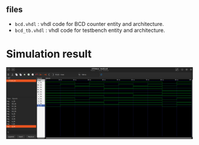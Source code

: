 ## files

- `bcd.vhdl` : vhdl code for BCD counter entity and architecture.
- `bcd_tb.vhdl` : vhdl code for testbench entity and architecture.

# Simulation result

![result](images/result.png)
